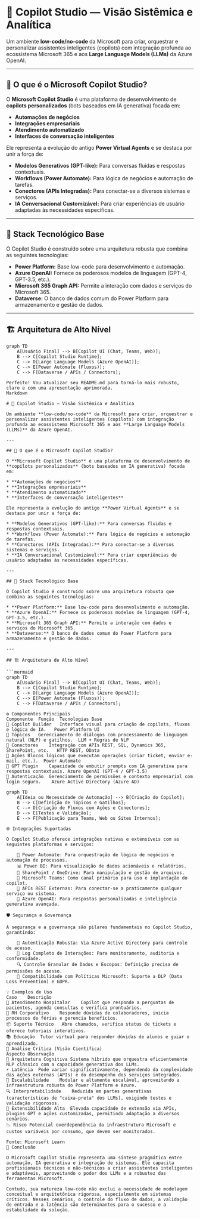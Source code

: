 # 🧠 Copilot Studio — Visão Sistêmica e Analítica

Um ambiente **low-code/no-code** da Microsoft para criar, orquestrar e personalizar assistentes inteligentes (copilots) com integração profunda ao ecossistema Microsoft 365 e aos **Large Language Models (LLMs)** da Azure OpenAI.

---

## 📌 O que é o Microsoft Copilot Studio?

O **Microsoft Copilot Studio** é uma plataforma de desenvolvimento de **copilots personalizados** (bots baseados em IA generativa) focada em:

* **Automações de negócios**
* **Integrações empresariais**
* **Atendimento automatizado**
* **Interfaces de conversação inteligentes**

Ele representa a evolução do antigo **Power Virtual Agents** e se destaca por unir a força de:

* **Modelos Generativos (GPT-like):** Para conversas fluidas e respostas contextuais.
* **Workflows (Power Automate):** Para lógica de negócios e automação de tarefas.
* **Conectores (APIs Integradas):** Para conectar-se a diversos sistemas e serviços.
* **IA Conversacional Customizável:** Para criar experiências de usuário adaptadas às necessidades específicas.

---

## 🧩 Stack Tecnológico Base

O Copilot Studio é construído sobre uma arquitetura robusta que combina as seguintes tecnologias:

* **Power Platform:** Base low-code para desenvolvimento e automação.
* **Azure OpenAI:** Fornece os poderosos modelos de linguagem (GPT-4, GPT-3.5, etc.).
* **Microsoft 365 Graph API:** Permite a interação com dados e serviços do Microsoft 365.
* **Dataverse:** O banco de dados comum do Power Platform para armazenamento e gestão de dados.

---

## 🏗️ Arquitetura de Alto Nível

```mermaid
graph TD
    A[Usuário Final] --> B[Copilot UI (Chat, Teams, Web)];
    B --> C[Copilot Studio Runtime];
    C --> D[Large Language Models (Azure OpenAI)];
    C --> E[Power Automate (Fluxos)];
    C --> F[Dataverse / APIs / Connectors];

Perfeito! Vou atualizar seu README.md para torná-lo mais robusto, claro e com uma apresentação aprimorada.
Markdown

# 🧠 Copilot Studio — Visão Sistêmica e Analítica

Um ambiente **low-code/no-code** da Microsoft para criar, orquestrar e personalizar assistentes inteligentes (copilots) com integração profunda ao ecossistema Microsoft 365 e aos **Large Language Models (LLMs)** da Azure OpenAI.

---

## 📌 O que é o Microsoft Copilot Studio?

O **Microsoft Copilot Studio** é uma plataforma de desenvolvimento de **copilots personalizados** (bots baseados em IA generativa) focada em:

* **Automações de negócios**
* **Integrações empresariais**
* **Atendimento automatizado**
* **Interfaces de conversação inteligentes**

Ele representa a evolução do antigo **Power Virtual Agents** e se destaca por unir a força de:

* **Modelos Generativos (GPT-like):** Para conversas fluidas e respostas contextuais.
* **Workflows (Power Automate):** Para lógica de negócios e automação de tarefas.
* **Conectores (APIs Integradas):** Para conectar-se a diversos sistemas e serviços.
* **IA Conversacional Customizável:** Para criar experiências de usuário adaptadas às necessidades específicas.

---

## 🧩 Stack Tecnológico Base

O Copilot Studio é construído sobre uma arquitetura robusta que combina as seguintes tecnologias:

* **Power Platform:** Base low-code para desenvolvimento e automação.
* **Azure OpenAI:** Fornece os poderosos modelos de linguagem (GPT-4, GPT-3.5, etc.).
* **Microsoft 365 Graph API:** Permite a interação com dados e serviços do Microsoft 365.
* **Dataverse:** O banco de dados comum do Power Platform para armazenamento e gestão de dados.

---

## 🏗️ Arquitetura de Alto Nível

```mermaid
graph TD
    A[Usuário Final] --> B[Copilot UI (Chat, Teams, Web)];
    B --> C[Copilot Studio Runtime];
    C --> D[Large Language Models (Azure OpenAI)];
    C --> E[Power Automate (Fluxos)];
    C --> F[Dataverse / APIs / Connectors];

⚙️ Componentes Principais
Componente	Função	Tecnologias Base
🤖 Copilot Builder	Interface visual para criação de copilots, fluxos e lógica de IA.	Power Platform UI
🧭 Tópicos	Gerenciamento de diálogos com processamento de linguagem natural (NLP) e gatilhos.	LLM + Regras de NLP
🔌 Conectores	Integração com APIs REST, SQL, Dynamics 365, SharePoint, etc.	HTTP REST, OData
🧬 Ações	Blocos lógicos que executam operações (criar ticket, enviar e-mail, etc.).	Power Automate
🧠 GPT Plugin	Capacidade de embutir prompts com IA generativa para respostas contextuais.	Azure OpenAI (GPT-4 / GPT-3.5)
🔐 Autenticação	Gerenciamento de permissões e contexto empresarial com login seguro.	Azure Active Directory (Azure AD)

graph TD
    A[Ideia ou Necessidade de Automação] --> B[Criação do Copilot];
    B --> C[Definição de Tópicos e Gatilhos];
    C --> D[Criação de Fluxos com Ações e Conectores];
    D --> E[Testes e Validação];
    E --> F[Publicação para Teams, Web ou Sites Internos];

🌐 Integrações Suportadas

O Copilot Studio oferece integrações nativas e extensíveis com as seguintes plataformas e serviços:

    🔄 Power Automate: Para orquestração de lógica de negócios e automação de processos.
    📊 Power BI: Para visualização de dados acionáveis e relatórios.
    📁 SharePoint / OneDrive: Para manipulação e gestão de arquivos.
    💬 Microsoft Teams: Como canal primário para uso e implantação do copilot.
    📡 APIs REST Externas: Para conectar-se a praticamente qualquer serviço ou sistema.
    🧠 Azure OpenAI: Para respostas personalizadas e inteligência generativa avançada.

🛡️ Segurança e Governança

A segurança e a governança são pilares fundamentais no Copilot Studio, garantindo:

    🔐 Autenticação Robusta: Via Azure Active Directory para controle de acesso.
    📜 Log Completo de Interações: Para monitoramento, auditoria e conformidade.
    🔍 Controle Granular de Dados e Escopos: Definição precisa de permissões de acesso.
    🧭 Compatibilidade com Políticas Microsoft: Suporte a DLP (Data Loss Prevention) e GDPR.

💡 Exemplos de Uso
Caso	Descrição
🏥 Atendimento Hospitalar	Copilot que responde a perguntas de pacientes, agenda consultas e verifica prontuários.
🏢 RH Corporativo	Responde dúvidas de colaboradores, inicia processos de férias e gerencia benefícios.
📦 Suporte Técnico	Abre chamados, verifica status de tickets e oferece tutoriais interativos.
📚 Educação	Tutor virtual para responder dúvidas de alunos e guiar o aprendizado.
🧪 Análise Crítica (Visão Científica)
Aspecto	Observação
🧠 Arquitetura Cognitiva	Sistema híbrido que orquestra eficientemente NLP clássico com a capacidade generativa dos LLMs.
⚡ Latência	Pode variar significativamente, dependendo da complexidade das ações externas (APIs) e do desempenho dos serviços integrados.
🎯 Escalabilidade	Modular e altamente escalável, aproveitando a infraestrutura robusta do Power Platform e Azure.
🔍 Interpretabilidade	Reduzida em partes generativas (características de "caixa-preta" dos LLMs), exigindo testes e validação rigorosos.
🧩 Extensibilidade Alta	Elevada capacidade de extensão via APIs, plugins GPT e ações customizadas, permitindo adaptação a diversos cenários.
📉 Risco	Potencial overdependência da infraestrutura Microsoft e custos variáveis por consumo, que devem ser monitorados.

Fonte: Microsoft Learn
🧠 Conclusão

O Microsoft Copilot Studio representa uma síntese pragmática entre automação, IA generativa e integração de sistemas. Ele capacita profissionais técnicos e não-técnicos a criar assistentes inteligentes e adaptáveis, aproveitando o poder dos LLMs e a robustez das ferramentas Microsoft.

Contudo, sua natureza low-code não exclui a necessidade de modelagem conceitual e arquitetônica rigorosa, especialmente em sistemas críticos. Nesses cenários, o controle do fluxo de dados, a validação de entrada e a latência são determinantes para o sucesso e a estabilidade da solução.
